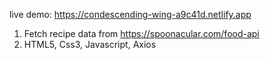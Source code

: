 live demo: https://condescending-wing-a9c41d.netlify.app
1) Fetch recipe data from https://spoonacular.com/food-api 
2) HTML5, Css3, Javascript, Axios
